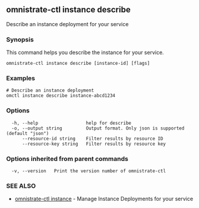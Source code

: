 ## omnistrate-ctl instance describe

Describe an instance deployment for your service

### Synopsis

This command helps you describe the instance for your service.

```
omnistrate-ctl instance describe [instance-id] [flags]
```

### Examples

```
# Describe an instance deployment
omctl instance describe instance-abcd1234
```

### Options

```
  -h, --help                  help for describe
  -o, --output string         Output format. Only json is supported (default "json")
      --resource-id string    Filter results by resource ID
      --resource-key string   Filter results by resource key
```

### Options inherited from parent commands

```
  -v, --version   Print the version number of omnistrate-ctl
```

### SEE ALSO

* [omnistrate-ctl instance](omnistrate-ctl_instance.md)	 - Manage Instance Deployments for your service

